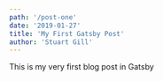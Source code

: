 ```yaml
---
path: '/post-one'
date: '2019-01-27'
title: 'My First Gatsby Post'
author: 'Stuart Gill'
---
```


This is my very first blog post in Gatsby
